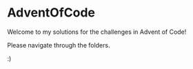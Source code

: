 # AdventOfCode
Welcome to my solutions for the challenges in Advent of Code!

Please navigate through the folders.

:)